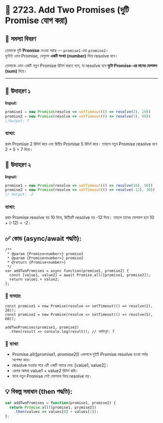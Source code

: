 
# 🧩 2723. Add Two Promises (দুটি Promise যোগ করা)

## 📝 সমস্যা বিবরণ

তোমাকে দুটি **Promise** দেওয়া আছে — `promise1` এবং `promise2`।  
দুটোই এমন Promise, যেগুলো **একটি সংখ্যা (number)** দিয়ে resolve হবে।

তোমাকে এমন একটি নতুন Promise রিটার্ন করতে হবে, যা resolve হবে **দুটো Promise-এর মানের যোগফল (sum)** দিয়ে।

---

## 🎯 উদাহরণ ১

**Input:**
```js
promise1 = new Promise(resolve => setTimeout(() => resolve(2), 20))
promise2 = new Promise(resolve => setTimeout(() => resolve(5), 60))
//Output: 7
```
### ব্যাখ্যা:
প্রথম Promise 2 রিটার্ন করে এবং দ্বিতীয় Promise 5 রিটার্ন করে।
তাহলে নতুন Promise resolve হবে 2 + 5 = 7 দিয়ে।


## 🎯 উদাহরণ ২
**Input:**
```js
promise1 = new Promise(resolve => setTimeout(() => resolve(10), 50))
promise2 = new Promise(resolve => setTimeout(() => resolve(-12), 30))
// Output: -2
```
### ব্যাখ্যা:
প্রথম Promise resolve হয় 10 দিয়ে, দ্বিতীয়টি resolve হয় -12 দিয়ে।
তাহলে তাদের যোগফল হবে 10 + (-12) = -2।

## ✅ কোড (async/await পদ্ধতি):
```JS
/**
 * @param {Promise<number>} promise1
 * @param {Promise<number>} promise2
 * @return {Promise<number>}
 */
var addTwoPromises = async function(promise1, promise2) {
  const [value1, value2] = await Promise.all([promise1, promise2]);
  return value1 + value2;
};

```
### 🧪 ব্যবহার:
```JS
const promise1 = new Promise(resolve => setTimeout(() => resolve(2), 20));
const promise2 = new Promise(resolve => setTimeout(() => resolve(5), 60));

addTwoPromises(promise1, promise2)
  .then(result => console.log(result)); // আউটপুট: 7

```
### 🧠 ব্যাখ্যা
- Promise.all([promise1, promise2]) একসাথে দুইটি Promise resolve হওয়া পর্যন্ত অপেক্ষা করে।
- resolve হওয়ার পরে এটি একটি অ্যারে দেয়: [value1, value2]।
- এরপর আমরা value1 + value2 রিটার্ন করি।
- ফলে নতুন Promise সেই যোগফল দিয়ে resolve হয়।

## 💡 বিকল্প সমাধান (then পদ্ধতি):
```js
var addTwoPromises = function(promise1, promise2) {
  return Promise.all([promise1, promise2])
    .then(values => values[0] + values[1]);
};

```



